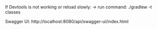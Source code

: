 If Devtools is not working or reload slowly:
-> run command: ./gradlew -t classes

Swagger UI: http://localhost:8080/api/swagger-ui/index.html